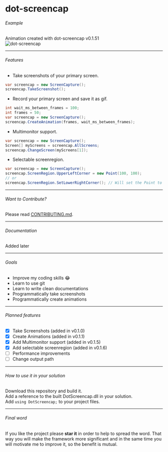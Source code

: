 # dot-screencap

###### Example
Animation created with dot-screencap v0.1.51  
![dot-screencap](https://github.com/Speisaa/dot-screencap/raw/master/Documentation/Pictures/v0151showcase.gif)  

***

###### Features
+ Take screenshots of your primary screen.

 ``` csharp
var screencap = new ScreenCapture();  
screencap.TakeScreenshot();
 ```
+ Record your primary screen and save it as gif.  

 ``` csharp
int wait_ms_between_frames = 100;
int frames = 50;
var screencap = new ScreenCapture();
screencap.CreateAnimation(frames, wait_ms_between_frames); 
 ```

+ Multimonitor support.  

 ``` csharp
var screencap = new ScreenCapture();
Screen[] myScreens = screencap.AllScreens;
screencap.ChangeScreen(myScreens[1]);
 ```

+ Selectable screenregion.  

 ``` csharp
var screencap = new ScreenCapture();
screencap.ScreenRegion.UpperLeftCorner = new Point(100, 100);
// or
screencap.ScreenRegion.SetLowerRightCorner(); // Will set the Point to the current mouse position.
 ```

***

###### Want to Contribute?
Please read [CONTRIBUTING.md](https://github.com/Speisaa/dot-screencap/blob/master/CONTRIBUTING.md).

***

###### Documentation
Added later

***

###### Goals
* Improve my coding skills :joy:
* Learn to use git
* Learn to write clean documentations
* Programmatically take screenshots
* Programmatically create animations

***

###### Planned features
- [x] Take Screenshots (added in v0.1.0)
- [x] Create Animations (added in v0.1.1)
- [x] Add Multimonitor support (added in v0.1.5)
- [x] Add selectable screenregion (added in v0.1.6)
- [ ] Performance improvements
- [ ] Change output path

***

###### How to use it in your solution
Download this repository and build it.  
Add a reference to the built DotScreencap.dll in your solution.  
Add `using DotScreencap;` to your project files.

***

###### Final word
If you like the project please **star it** in order to help to spread the word. That way you will make the framework more significant and in the same time you will motivate me to improve it, so the benefit is mutual.
